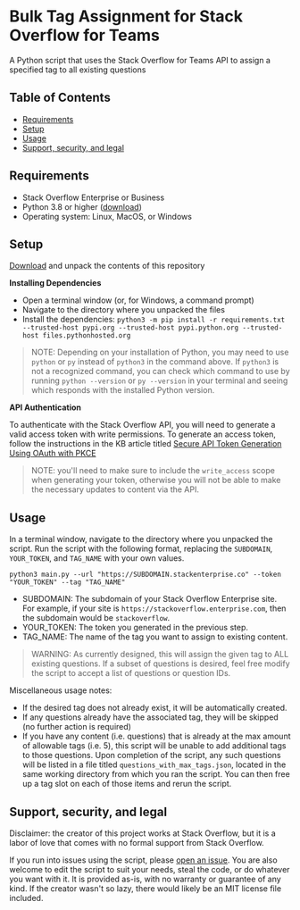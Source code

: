 # Bulk Tag Assignment for Stack Overflow for Teams
A Python script that uses the Stack Overflow for Teams API to assign a specified tag to all existing questions

## Table of Contents
* [Requirements](https://github.com/jklick-so/so4t_bulk_tag_assignment?tab=readme-ov-file#requirements)
* [Setup](https://github.com/jklick-so/so4t_bulk_tag_assignment?tab=readme-ov-file#setup)
* [Usage](https://github.com/jklick-so/so4t_bulk_tag_assignment?tab=readme-ov-file#usage)
* [Support, security, and legal](https://github.com/jklick-so/so4t_bulk_tag_assignment?tab=readme-ov-file#support-security-and-legal)


## Requirements
* Stack Overflow Enterprise or Business
* Python 3.8 or higher ([download](https://www.python.org/downloads/))
* Operating system: Linux, MacOS, or Windows

## Setup

[Download](https://github.com/jklick-so/so4t_bulk_tag_assignment/archive/refs/heads/main.zip) and unpack the contents of this repository

**Installing Dependencies**

* Open a terminal window (or, for Windows, a command prompt)
* Navigate to the directory where you unpacked the files
* Install the dependencies: `python3 -m pip install -r requirements.txt --trusted-host pypi.org --trusted-host pypi.python.org --trusted-host files.pythonhosted.org`

> NOTE: Depending on your installation of Python, you may need to use `python` or `py` instead of `python3` in the command above. If `python3` is not a recognized command, you can check which command to use by running `python --version` or `py --version` in your terminal and seeing which responds with the installed Python version.

**API Authentication**

To authenticate with the Stack Overflow API, you will need to generate a valid access token with write permissions. To generate an access token, follow the instructions in the KB article titled [Secure API Token Generation Using OAuth with PKCE](https://support.stackenterprise.co/support/solutions/articles/22000286119-secure-api-token-generation-using-oauth-with-pkce)

> NOTE: you'll need to make sure to include the `write_access` scope when generating your token, otherwise you will not be able to make the necessary updates to content via the API.

## Usage

In a terminal window, navigate to the directory where you unpacked the script. Run the script with the following format, replacing the `SUBDOMAIN`, `YOUR_TOKEN`, and `TAG_NAME` with your own values.

`python3 main.py --url "https://SUBDOMAIN.stackenterprise.co" --token "YOUR_TOKEN" --tag "TAG_NAME"`

* SUBDOMAIN: The subdomain of your Stack Overflow Enterprise site. For example, if your site is `https://stackoverflow.enterprise.com`, then the subdomain would be `stackoverflow`.
* YOUR_TOKEN: The token you generated in the previous step.
* TAG_NAME: The name of the tag you want to assign to existing content.

> WARNING: As currently designed, this will assign the given tag to ALL existing questions. If a subset of questions is desired, feel free modify the script to accept a list of questions or question IDs. 

Miscellaneous usage notes:
* If the desired tag does not already exist, it will be automatically created.
* If any questions already have the associated tag, they will be skipped (no further action is required)
* If you have any content (i.e. questions) that is already at the max amount of allowable tags (i.e. 5), this script will be unable to add additional tags to those questions. Upon completion of the script, any such questions will be listed in a file titled `questions_with_max_tags.json`, located in the same working directory from which you ran the script. You can then free up a tag slot on each of those items and rerun the script.


## Support, security, and legal
Disclaimer: the creator of this project works at Stack Overflow, but it is a labor of love that comes with no formal support from Stack Overflow. 

If you run into issues using the script, please [open an issue](https://github.com/jklick-so/so4t_bulk_tag_assignment/issues). You are also welcome to edit the script to suit your needs, steal the code, or do whatever you want with it. It is provided as-is, with no warranty or guarantee of any kind. If the creator wasn't so lazy, there would likely be an MIT license file included.

